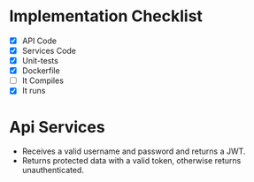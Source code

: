 # Implementation Checklist
- [X] API Code
- [X] Services Code
- [X] Unit-tests
- [X] Dockerfile
- [ ] It Compiles
- [X] It runs

# Api Services
- Receives a valid username and password and returns a JWT.
- Returns protected data with a valid token, otherwise returns unauthenticated.

